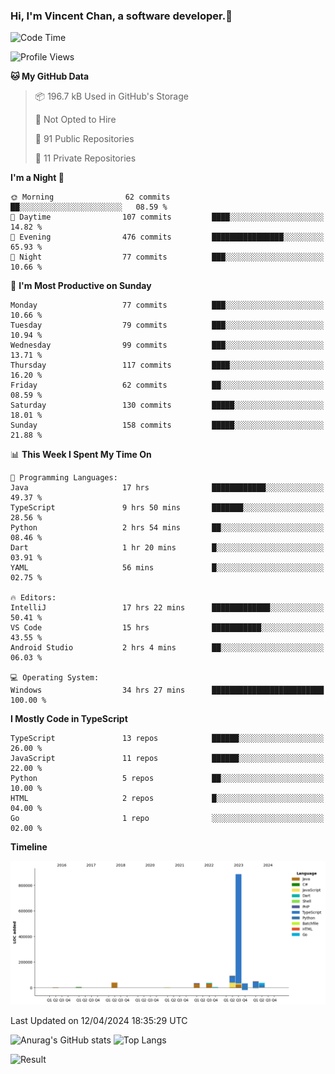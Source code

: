 ### Hi, I'm Vincent Chan, a software developer.👋

<!--
**hkvincent/hkvincent** is a ✨ _special_ ✨ repository because its `README.md` (this file) appears on your GitHub profile.

Here are some ideas to get you started:

- 🔭 I’m currently working on ...
- 🌱 I’m currently learning ...
- 👯 I’m looking to collaborate on ...
- 🤔 I’m looking for help with ...
- 💬 Ask me about ...
- 📫 How to reach me: ...
- 😄 Pronouns: ...
- ⚡ Fun fact: ...
-->
<!--START_SECTION:waka-->
![Code Time](http://img.shields.io/badge/Code%20Time-1%2C016%20hrs%2050%20mins-blue)

![Profile Views](http://img.shields.io/badge/Profile%20Views-4-blue)

**🐱 My GitHub Data** 

> 📦 196.7 kB Used in GitHub's Storage 
 > 
> 🚫 Not Opted to Hire
 > 
> 📜 91 Public Repositories 
 > 
> 🔑 11 Private Repositories 
 > 
**I'm a Night 🦉** 

```text
🌞 Morning                62 commits          ██░░░░░░░░░░░░░░░░░░░░░░░   08.59 % 
🌆 Daytime                107 commits         ████░░░░░░░░░░░░░░░░░░░░░   14.82 % 
🌃 Evening                476 commits         ████████████████░░░░░░░░░   65.93 % 
🌙 Night                  77 commits          ███░░░░░░░░░░░░░░░░░░░░░░   10.66 % 
```
📅 **I'm Most Productive on Sunday** 

```text
Monday                   77 commits          ███░░░░░░░░░░░░░░░░░░░░░░   10.66 % 
Tuesday                  79 commits          ███░░░░░░░░░░░░░░░░░░░░░░   10.94 % 
Wednesday                99 commits          ███░░░░░░░░░░░░░░░░░░░░░░   13.71 % 
Thursday                 117 commits         ████░░░░░░░░░░░░░░░░░░░░░   16.20 % 
Friday                   62 commits          ██░░░░░░░░░░░░░░░░░░░░░░░   08.59 % 
Saturday                 130 commits         █████░░░░░░░░░░░░░░░░░░░░   18.01 % 
Sunday                   158 commits         █████░░░░░░░░░░░░░░░░░░░░   21.88 % 
```


📊 **This Week I Spent My Time On** 

```text
💬 Programming Languages: 
Java                     17 hrs              ████████████░░░░░░░░░░░░░   49.37 % 
TypeScript               9 hrs 50 mins       ███████░░░░░░░░░░░░░░░░░░   28.56 % 
Python                   2 hrs 54 mins       ██░░░░░░░░░░░░░░░░░░░░░░░   08.46 % 
Dart                     1 hr 20 mins        █░░░░░░░░░░░░░░░░░░░░░░░░   03.91 % 
YAML                     56 mins             █░░░░░░░░░░░░░░░░░░░░░░░░   02.75 % 

🔥 Editors: 
IntelliJ                 17 hrs 22 mins      █████████████░░░░░░░░░░░░   50.41 % 
VS Code                  15 hrs              ███████████░░░░░░░░░░░░░░   43.55 % 
Android Studio           2 hrs 4 mins        ██░░░░░░░░░░░░░░░░░░░░░░░   06.03 % 

💻 Operating System: 
Windows                  34 hrs 27 mins      █████████████████████████   100.00 % 
```

**I Mostly Code in TypeScript** 

```text
TypeScript               13 repos            ██████░░░░░░░░░░░░░░░░░░░   26.00 % 
JavaScript               11 repos            ██████░░░░░░░░░░░░░░░░░░░   22.00 % 
Python                   5 repos             ██░░░░░░░░░░░░░░░░░░░░░░░   10.00 % 
HTML                     2 repos             █░░░░░░░░░░░░░░░░░░░░░░░░   04.00 % 
Go                       1 repo              ░░░░░░░░░░░░░░░░░░░░░░░░░   02.00 % 
```



**Timeline**

![Lines of Code chart](https://raw.githubusercontent.com/hkvincent/hkvincent/main/assets/bar_graph.png)


 Last Updated on 12/04/2024 18:35:29 UTC
<!--END_SECTION:waka-->
![Anurag's GitHub stats](https://github-readme-stats.vercel.app/api?username=hkvincent&rank_icon=github&hide=contribs,prs)
![Top Langs](https://github-readme-stats.vercel.app/api/top-langs/?username=hkvincent&layout=compact)

![Result](https://image-keeper.vincentchan.workers.dev/file/eff033ac20714fe72c62b.png)
